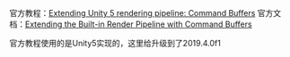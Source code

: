 官方教程：[Extending Unity 5 rendering pipeline: Command Buffers](https://blogs.unity3d.com/2015/02/06/extending-unity-5-rendering-pipeline-command-buffers/?_ga=2.105413507.1819258165.1602579696-714527019.1595242126)
官方文档：[Extending the Built-in Render Pipeline with Command Buffers](https://docs.unity3d.com/Manual/GraphicsCommandBuffers.html)


官方教程使用的是Unity5实现的，这里给升级到了2019.4.0f1
